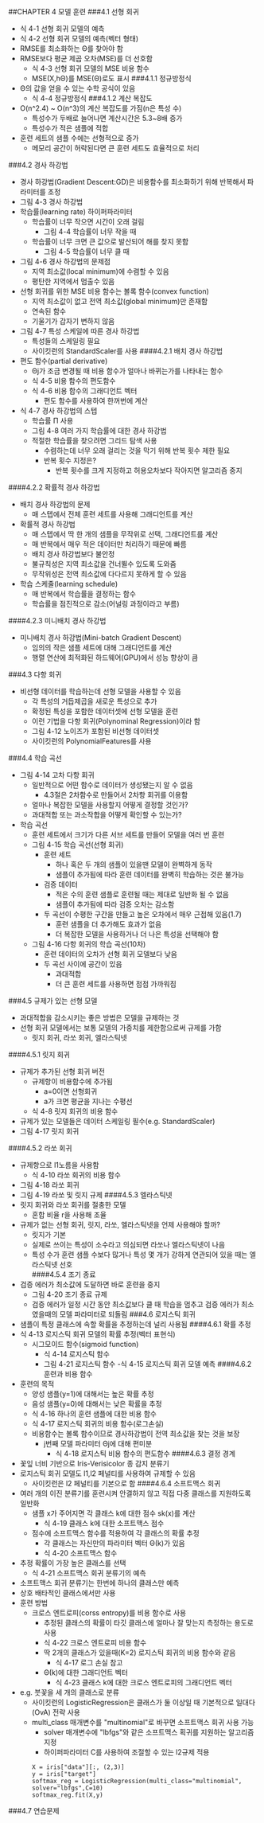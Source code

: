 ##CHAPTER 4 모델 훈련
###4.1 선형 회귀
* 식 4-1 선형 회귀 모델의 예측
* 식 4-2 선형 회귀 모델의 예측(벡터 형태)
* RMSE를 최소화하는 Θ를 찾아야 함
* RMSE보다 평균 제곱 오차(MSE)를 더 선호함
  - 식 4-3 선형 회귀 모델의 MSE 비용 함수
  - MSE(X,hΘ)를 MSE(Θ)로도 표시 
###4.1.1 정규방정식
* Θ의 값을 얻을 수 있는 수학 공식이 있음
  - 식 4-4 정규방정식
###4.1.2 계산 복잡도
* O(n^2.4) ~ O(n^3)의 계산 복잡도를 가짐(n은 특성 수)
  - 특성수가 두배로 늘어나면 계산시간은 5.3~8배 증가
  - 특성수가 적은 샘플에 적합
* 훈련 세트의 샘플 수에는 선형적으로 증가
  - 메모리 공간이 허락된다면 큰 훈련 세트도 효율적으로 처리

###4.2 경사 하강법
* 경사 하강법(Gradient Descent:GD)은 비용함수를 최소화하기 위해 반복해서 파라미터를 조정
* 그림 4-3 경사 하강법
* 학습률(learning rate) 하이퍼파라미터
  - 학습률이 너무 작으면 시간이 오래 걸림
    - 그림 4-4 학습률이 너무 작을 때
  - 학습률이 너무 크면 큰 값으로 발산되어 해를 찾지 못함
    - 그림 4-5 학습률이 너무 클 때
* 그림 4-6 경사 하강법의 문제점
  - 지역 최소값(local minimum)에 수렴할 수 있음
  - 평탄한 지역에서 멈출수 있음
* 선형 회귀를 위한 MSE 비용 함수는 볼록 함수(convex function)
  - 지역 최소값이 없고 전역 최소값(global minimum)만 존재함
  - 연속된 함수
  - 기울기가 갑자기 변하지 않음
* 그림 4-7 특성 스케일에 따른 경사 하강법
  - 특성들의 스케일링 필요
  - 사이킷런의 StandardScaler를 사용
####4.2.1 배치 경사 하강법
* 편도 함수(partial derivative)
  - Θj가 조금 변경될 때 비용 함수가 얼마나 바뀌는가를 나타내는 함수
  - 식 4-5 비용 함수의 편도함수
  - 식 4-6 비용 함수의 그래디언트 벡터
    - 편도 함수를 사용하여 한꺼번에 계산
* 식 4-7 경사 하강법의 스텝
  - 학습률 Π 사용
  - 그림 4-8 여러 가지 학습률에 대한 경사 하강법
  - 적절한 학습률을 찾으려면 그리드 탐색 사용
    - 수렴하는데 너무 오래 걸리는 것을 막기 위해 반복 횟수 제한 필요
    - 반복 횟수 지정은?
      - 반복 횟수를 크게 지정하고 허용오차보다 작아지면 알고리즘 중지
      
####4.2.2 확률적 경사 하강법
* 배치 경사 하강법의 문제
  - 매 스텝에서 전체 훈련 세트를 사용해 그래디언트를 계산
* 확률적 경사 하강법
  - 매 스텝에서 딱 한 개의 샘플을 무작위로 선택, 그래디언트를 계산
  - 매 반복에서 매우 적은 데이터만 처리하기 때문에 빠름
  - 배치 경사 하강법보다 불안정
  - 불규칙성은 지역 최소값을 건너뛸수 있도록 도와줌
  - 무작위성은 전역 최소값에 다다르지 못하게 할 수 있음
* 학습 스케줄(learning schedule)
  - 매 반복에서 학습률을 결정하는 함수
  - 학습률을 점진적으로 감소(어널링 과정이라고 부름)
  
####4.2.3 미니배치 경사 하강법
* 미니배치 경사 하강법(Mini-batch Gradient Descent)
  - 임의의 작은 샘플 세트에 대해 그래디언트를 계산
  - 행렬 연산에 최적화된 하드웨어(GPU)에서 성능 향상이 큼

###4.3 다항 회귀
* 비선형 데이터를 학습하는데 선형 모델을 사용할 수 있음
  - 각 특성의 거듭제곱을 새로운 특성으로 추가
  - 확정된 특성을 포함한 데이터셋에 선형 모델을 훈련
  - 이런 기법을 다항 회귀(Polynominal Regression)이라 함
  - 그림 4-12 노이즈가 포함된 비선형 데이터셋
  - 사이킷런의 PolynomialFeatures를 사용
  
###4.4 학습 곡선
* 그림 4-14 고차 다항 회귀
  - 일반적으로 어떤 함수로 데이터가 생성됐는지 알 수 없음
    - 4.3절은 2차함수로 만들어서 2차항 회귀를 이용함
  - 얼마나 복잡한 모델을 사용할지 어떻게 결정할 것인가?
  - 과대적합 또는 과소작합을 어떻게 확인할 수 있는가?
* 학습 곡선
  - 훈련 세트에서 크기가 다른 서브 세트를 만들어 모델을 여러 번 훈련
  - 그림 4-15 학습 곡선(선형 회귀)
    - 훈련 세트
      - 하나 혹은 두 개의 샘플이 있을땐 모델이 완벽하게 동작
      - 샘플이 추가됨에 따라 훈련 데이터를 완벽히 학습하는 것은 불가능
    - 검증 데이터
      - 적은 수의 훈련 샘플로 훈련될 때는 제대로 일반화 될 수 없음
      - 샘플이 추가됨에 따라 검증 오차는 감소함
    - 두 곡선이 수평한 구간을 만들고 높은 오차에서 매우 근접해 있음(1.7)
      - 훈련 샘플을 더 추가해도 효과가 없음
      - 더 복잡한 모델을 사용하거나 더 나은 특성을 선택해야 함
  - 그림 4-16 다항 회귀의 학습 곡선(10차)
    - 훈련 데이터의 오차가 선형 회귀 모델보다 낮음
    - 두 곡선 사이에 공간이 있음
      - 과대적합
      - 더 큰 훈련 세트를 사용하면 점점 가까워짐
    
###4.5 규제가 있는 선형 모델
* 과대적합을 감소시키는 좋은 방법은 모델을 규제하는 것
* 선형 회귀 모델에서는 보통 모델의 가중치를 제한함으로써 규제를 가함
  - 릿지 회귀, 라쏘 회귀, 엘라스틱넷

####4.5.1 릿지 회귀
* 규제가 추가된 선형 회귀 버전
  - 규제항이 비용함수에 추가됨
    - a=0이면 선형회귀
    - a가 크면 평균을 지나는 수평선 
  - 식 4-8 릿지 회귀의 비용 함수
* 규제가 있는 모델들은 데이터 스케일링 필수(e.g. StandardScaler)
* 그림 4-17 릿지 회귀

####4.5.2 라쏘 회귀
* 규제항으로 l1노름을 사용함
  - 식 4-10 라쏘 회귀의 비용 함수
* 그림 4-18 라쏘 회귀
* 그림 4-19 라쏘 및 릿지 규제
####4.5.3 엘라스틱넷
* 릿지 회귀와 라쏘 회귀를 절충한 모델
  - 혼합 비율 r을 사용해 조율
* 규제가 없는 선형 회귀, 릿지, 라쏘, 엘라스틱넷을 언제 사용해야 할까?
  - 릿지가 기본
  - 실제로 쓰이는 특성이 소수라고 의심되면 라쏘나 엘라스틱넷이 나음
  - 특성 수가 훈련 샘플 수보다 많거나 특성 몇 개가 강하게 연관되어 있을 때는 엘라스틱넷 선호  
####4.5.4 조기 종료
* 검증 에러가 최소값에 도달하면 바로 훈련을 중지
  - 그림 4-20 조기 종료 규제
  - 검증 에러가 일정 시간 동안 최소값보다 클 때 학습을 멈추고 검증 에러가 최소였을때의 모델 파라미터로 되돌림
###4.6 로지스틱 회귀
* 샘플이 특정 클래스에 속할 확률을 추정하는데 널리 사용됨
####4.6.1 확률 추정
* 식 4-13 로지스틱 회귀 모델의 확률 추정(벡터 표현식)
  - 시그모이드 함수(sigmoid function)
    - 식 4-14 로지스틱 함수
    - 그림 4-21 로지스틱 함수
  -식 4-15 로지스틱 회귀 모델 예측
####4.6.2 훈련과 비용 함수
* 훈련의 목적
  - 양성 샘플(y=1)에 대해서는 높은 확률 추정
  - 음성 샘플(y=0)에 대해서는 낮은 확률을 추정
  - 식 4-16 하나의 훈련 샘플에 대한 비용 함수
  - 식 4-17 로지스틱 회귀의 비용 함수(로그손실)
  - 비용함수는 볼록 함수이므로 경사하강법이 전역 최소값을 찾는 것을 보장
    - j번째 모델 파라미터 Θj에 대해 편미분
      - 식 4-18 로지스틱 비용 함수의 편도함수
####4.6.3 결정 경계
* 꽃잎 너비 기반으로 Iris-Verisicolor 종 감지 분류기
* 로지스틱 회귀 모델도 l1,l2 페널티를 사용하여 규제할 수 있음
  - 사이킷런은 l2 페널티를 기본으로 함
####4.6.4 소프트맥스 회귀
* 여러 개의 이진 분류기를 훈련시켜 안결하지 않고 직접 다중 클래스를 지원하도록 일반화
  - 샘플 x가 주어지면 각 클래스 k에 대한 점수 sk(x)를 계산
    - 식 4-19 클래스 k에 대한 소프트맥스 점수
  - 점수에 소프트맥스 함수를 적용하여 각 클래스의 확률 추정
    - 각 클래스는 자신만의 파라미터 벡터 Θ(k)가 있음
    - 식 4-20 소프트맥스 함수
* 추정 확률이 가장 높은 클래스를 선택
  - 식 4-21 소프트맥스 회귀 분류기의 예측
* 소프트맥스 회귀 분류기는 한번에 하나의 클래스만 예측
* 상호 배타적인 클래스에서만 사용
* 훈련 방법
  - 크로스 엔트로피(corss entropy)를 비용 함수로 사용
    - 추정된 클래스의 확률이 타깃 클래스에 얼마나 잘 맞는지 측정하는 용도로 사용
    - 식 4-22 크로스 엔트로피 비용 함수
    - 딱 2개의 클래스가 있을때(K=2) 로지스틱 회귀의 비용 함수와 같음
      - 식 4-17 로그 손실 참고
    - Θ(k)에 대한 그래디언트 벡터
      - 식 4-23 클래스 k에 대한 크로스 엔트로피의 그래디언트 벡터
* e.g. 붓꽃을 세 개의 클래스로 분류
  - 사이킷런의 LogisticRegression은 클래스가 둘 이상일 때 기본적으로 일대다(OvA) 전략 사용
  - multi_class 매개변수를 "multinomial"로 바꾸면 소프트맥스 회귀 사용 가능
    - solver 매개변수에 "lbfgs"와 같은 소프트맥스 획귀를 지원하는 알고리즘 지정
    - 하이퍼파라미터 C를 사용하여 조절할 수 있는 l2규제 적용
    ``` 
    X = iris["data"][:, (2,3)]
    y = iris["target"]
    softmax_reg = LogisticRegression(multi_class="multinomial", solver="lbfgs",C=10)
    softmax_reg.fit(X,y)
    ```
    
###4.7 연습문제